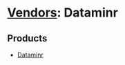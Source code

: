 # [Vendors](README.md): Dataminr

## Products

- [Dataminr](../products/52dd0d74-38cb-42cd-94e6-9e1bd975e18c.md)
